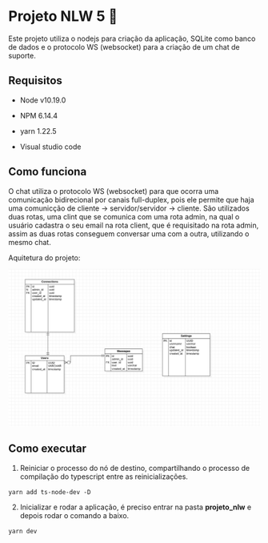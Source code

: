 # Projeto NLW 5 🚀

Este projeto utiliza o nodejs para criação da aplicação, SQLite como banco de dados e o protocolo WS (websocket) para a criação de um chat de suporte.

## Requisitos

- Node v10.19.0

- NPM 6.14.4

- yarn 1.22.5

- Visual studio code

## Como funciona

O chat utiliza o protocolo WS (websocket) para que ocorra uma comunicação bidirecional por canais full-duplex, pois ele permite que haja uma comunicção de cliente -> servidor/servidor -> cliente. São utilizados duas rotas, uma clint que se comunica com uma rota admin, na qual o usuário cadastra o seu email na rota client, que é requisitado na rota admin, assim as duas rotas conseguem conversar uma com a outra, utilizando o mesmo chat.

Aquitetura do projeto:
<p align="center"><img src="/img/chat.png"></p>

## Como executar

1. Reiniciar o processo do nó de destino, compartilhando o processo de compilação do typescript entre as reinicializações.

~~~nodejs
yarn add ts-node-dev -D
~~~

2. Inicializar e rodar a aplicação, é preciso entrar na pasta **projeto_nlw** e depois rodar o comando a baixo.

~~~nodejs
yarn dev
~~~


